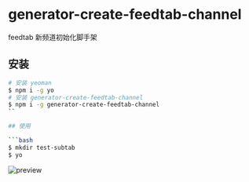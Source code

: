 # generator-create-feedtab-channel

feedtab 新频道初始化脚手架

## 安装

```bash
# 安装 yeoman
$ npm i -g yo
# 安装 generator-create-feedtab-channel
$ npm i -g generator-create-feedtab-channel
``

## 使用

```bash
$ mkdir test-subtab
$ yo
```

![preview](http://doudou-space.qiniudn.com/generator-subtab.gif)